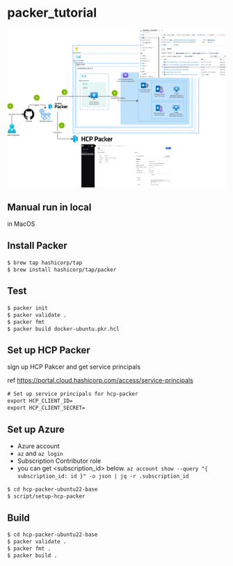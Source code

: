 # packer_tutorial

![](docs/img/cicd-hcp-packer.png)

## Manual run in local

in MacOS

## Install Packer

```console
$ brew tap hashicorp/tap
$ brew install hashicorp/tap/packer
```

## Test

```console
$ packer init
$ packer validate .
$ packer fmt
$ packer build docker-ubuntu.pkr.hcl
```

## Set up HCP Packer

sign up HCP Pakcer and get service principals

ref https://portal.cloud.hashicorp.com/access/service-principals

```console
# Set up service principals for hcp-packer
export HCP_CLIENT_ID=
export HCP_CLIENT_SECRET=
```

## Set up Azure

- Azure account
- `az` and `az login`
- Subscription Contributor role
- you can get <subscription_id> below. `az account show --query "{ subscription_id: id }" -o json | jq -r .subscription_id`

```console
$ cd hcp-packer-ubuntu22-base
$ script/setup-hcp-packer
```

## Build

```console
$ cd hcp-packer-ubuntu22-base
$ packer validate .
$ packer fmt .
$ packer build .
```
